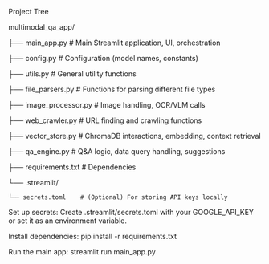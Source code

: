 Project Tree

multimodal_qa_app/

├── main_app.py         # Main Streamlit application, UI, orchestration

├── config.py           # Configuration (model names, constants)

├── utils.py            # General utility functions

├── file_parsers.py     # Functions for parsing different file types

├── image_processor.py  # Image handling, OCR/VLM calls

├── web_crawler.py      # URL finding and crawling functions

├── vector_store.py     # ChromaDB interactions, embedding, context retrieval

├── qa_engine.py        # Q&A logic, data query handling, suggestions

├── requirements.txt    # Dependencies

└── .streamlit/

    └── secrets.toml    # (Optional) For storing API keys locally


Set up secrets: Create .streamlit/secrets.toml with your GOOGLE_API_KEY or set it as an environment variable.

Install dependencies: pip install -r requirements.txt

Run the main app: streamlit run main_app.py
